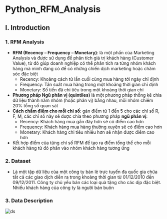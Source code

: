 # Python_RFM_Analysis
## I. Introduction
### 1. RFM Analysis
- **RFM (Recency – Frequency – Monetary)**: là một phần của Marketing Analysis và được sử dụng để phân tích giá trị khách hàng (Customer Value), từ đó giúp doanh nghiệp có thể phân tích ra từng nhóm khách hàng mà mình đang có để có những chiến dịch marketing hoặc chăm sóc đặc biệt
  - Recency: Khoảng cách từ lần cuối cùng mua hàng tới ngày chỉ định
  - Frequency: Tần suất mua hàng trong một khoảng thời gian chỉ định
  - Monetary: Số tiền đã chi tiêu trong một khoảng thời gian chỉ
- **Phương pháp Ngũ phân vị (quintiles)** là một phương pháp thống kê chia dữ liệu thành năm nhóm (hoặc phân vị) bằng nhau, mỗi nhóm chiếm 20% tổng số quan sát
- **Cách chấm điểm cho mỗi chỉ số**: gán điểm từ 1 đến 5 cho các chỉ số R, F, M, các chỉ số này sẽ được chia theo phương pháp **ngũ phân vị**:
  - Recency: Khách hàng mua gần đây hơn sẽ có điểm cao hơn
  - Frequency: Khách hàng mua hàng thường xuyên sẽ có điểm cao hơn
  - Monetary: Khách hàng chi tiêu nhiều hơn sẽ nhận được điểm cao hơn
- Kết hợp điểm của từng chỉ số RFM để tạo ra điểm tổng thể cho mỗi khách hàng từ đó phân vào nhóm khách hàng tương ứng
### 2. Dataset
- Là một tập dữ liệu của một công ty bán lẻ trực tuyến đa quốc gia chứa tất cả các giao dịch diễn ra trong khoảng thời gian từ 01/12/2010 đến 09/12/2011. Công ty chủ yếu bán các loại quà tặng cho các dịp đặc biệt. Nhiều khách hàng của công ty là người bán buôn
### 3. Data Description
![ds](https://github.com/user-attachments/assets/2b786299-b2ea-4e15-adc3-22fe2f2a85d3)
